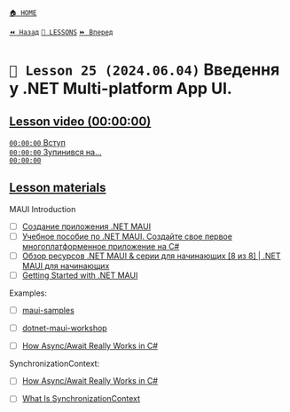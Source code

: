 [`🏠 HOME`](../../../README.md)  

[`⏪ Назад`](../24/README.md)  [`📗 LESSONS`](../../README.md)  [`⏩ Вперед`](../26/README.md)  

# `📗 Lesson 25 (2024.06.04)` Введення у .NET Multi-platform App UI. 

## [Lesson video (00:00:00)](https://youtu.be/K_Hqf_TLibY)

[`00:00:00` Вступ](https://youtu.be/K_Hqf_TLibY?t=536)  
[`00:00:00` Зупинився на...](https://youtu.be/K_Hqf_TLibY?t=2028)  
[`00:00:00` ]()  

## [Lesson materials](https://lms.ithillel.ua/groups/65a65fe34c3a2d3372eef8ea/lessons/65a65fe44c3a2d3372eef983)

MAUI Introduction
- [ ] [Создание приложения .NET MAUI](https://learn.microsoft.com/ru-ru/dotnet/maui/tutorials/notes-app/?view=net-maui-8.0)  
- [ ] [Учебное пособие по .NET MAUI. Создайте свое первое многоплатформенное приложение на C#](https://dotnet.microsoft.com/ru-ru/learn/maui/first-app-tutorial/intro)  
- [ ] [Обзор ресурсов .NET MAUI & серии для начинающих [8 из 8] | .NET MAUI для начинающих](https://learn.microsoft.com/ru-ru/shows/dotnet-maui-for-beginners/dotnet-maui-resources-beginner-series-recap-8-of-8-dotnet-maui-for-beginners)  
- [ ] [Getting Started with .NET MAUI](https://melissahoughton-dev.medium.com/getting-started-net-maui-dc3522df6de3)  

Examples:
- [ ] [maui-samples](https://github.com/dotnet/maui-samples)  

- [ ] [dotnet-maui-workshop](https://github.com/dotnet-presentations/dotnet-maui-workshop)  
- [ ] [How Async/Await Really Works in C#](https://devblogs.microsoft.com/dotnet/how-async-await-really-works/)  

SynchronizationContext:
- [ ] [How Async/Await Really Works in C#](https://devblogs.microsoft.com/dotnet/how-async-await-really-works/)  
- [ ] [What Is SynchronizationContext](https://hamidmosalla.com/2018/06/24/what-is-synchronizationcontext/)  

